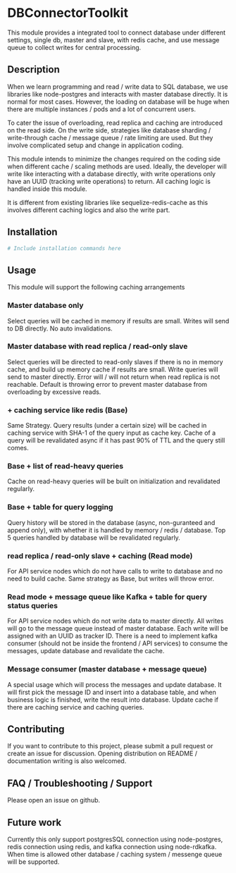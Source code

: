 # DBConnectorToolkit
This module provides a integrated tool to connect database under different settings, single db, master and slave, with redis cache, and use message queue to collect writes for central processing.

## Description
When we learn programming and read / write data to SQL database, we use libraries like node-postgres and interacts with master database directly.
It is normal for most cases. However, the loading on database will be huge when there are multiple instances / pods and a lot of concurrent users.

To cater the issue of overloading, read replica and caching are introduced on the read side. 
On the write side, strategies like database sharding / write-through cache / message queue / rate limiting are used.
But they involve complicated setup and change in application coding.

This module intends to minimize the changes required on the coding side when different cache / scaling methods are used.
Ideally, the developer will write like interacting with a database directly, with write operations only have an UUID (tracking write operations) to return.
All caching logic is handled inside this module.

It is different from existing libraries like sequelize-redis-cache as this involves different caching logics and also the write part.


## Installation

```bash
# Include installation commands here

```

## Usage
This module will support the following caching arrangements

### Master database only
Select queries will be cached in memory if results are small. Writes will send to DB directly. No auto invalidations.

### Master database with read replica / read-only slave
Select queries will be directed to read-only slaves if there is no in memory cache, and build up memory cache if results are small. Write queries will send to master directly. 
Error will / will not return when read replica is not reachable.
Default is throwing error to prevent master database from overloading by excessive reads.

### + caching service like redis (Base)
Same Strategy.
Query results (under a certain size) will be cached in caching service with SHA-1 of the query input as cache key.
Cache of a query will be revalidated async if it has past 90% of TTL and the query still comes.

### Base + list of read-heavy queries
Cache on read-heavy queries will be built on initialization and revalidated regularly.

### Base + table for query logging
Query history will be stored in the database (async, non-guranteed and append only), with whether it is handled by memory / redis / database. 
Top 5 queries handled by database will be revalidated regularly.

### read replica / read-only slave + caching (Read mode)
For API service nodes which do not have calls to write to database and no need to build cache. Same strategy as Base, but writes will throw error.

### Read mode + message queue like Kafka + table for query status queries
For API service nodes which do not write data to master directly.
All writes will go to the message queue instead of master database. 
Each write will be assigned with an UUID as tracker ID.
There is a need to implement kafka consumer (should not be inside the frontend / API services) to consume the messages, update database and revalidate the cache.

### Message consumer (master database + message queue)
A special usage which will process the messages and update database.
It will first pick the message ID and insert into a database table, and when business logic is finished, write the result into database.
Update cache if there are caching service and caching queries.


## Contributing
If you want to contribute to this project, please submit a pull request or create an issue for discussion. 
Opening distribution on README / documentation writing is also welcomed.


## FAQ / Troubleshooting / Support
Please open an issue on github.

## Future work
Currently this only support postgresSQL connection using node-postgres, redis connection using redis, and kafka connection using node-rdkafka.
When time is allowed other database / caching system / messenge queue will be supported.
